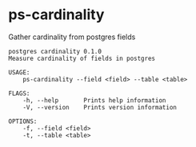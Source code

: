 # ps-cardinality

Gather cardinality from postgres fields

```
postgres cardinality 0.1.0
Measure cardinality of fields in postgres

USAGE:
    ps-cardinality --field <field> --table <table>

FLAGS:
    -h, --help       Prints help information
    -V, --version    Prints version information

OPTIONS:
    -f, --field <field>
    -t, --table <table>
```


